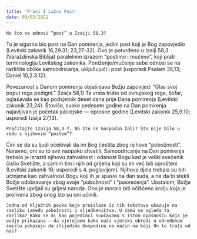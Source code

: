 ```yaml
---
title: 'Pravi I Lažni Post'
date: 09/03/2021
---
```


`Na što se odnosi “post” u Izaiji 58,3?`

To je sigurno bio post na Dan pomirenja, jedini post koji je Bog zapovjedio (Levitski zakonik 16,29.31; 23,27-32). Ovo je potvrđeno u Izaiji 58,3 (Varaždinska Biblija) paralelnim izrazom “postimo i mučimo”, koji prati terminologiju Levitskog zakonika. Poniženje/mučenje sebe odnosi se na različite oblike samoodricanja, uključujući i post (usporedi Psalam 35,13; Daniel 10,2.3.12).

Povezanost s Danom pomirenja objašnjava Božju zapovijed: “Glas svoj poput roga podigni.” (Izaija 58,1) Ta vrsta trube od ovnujskog roga, šofar, oglašavala se kao podsjetnik deset dana prije Dana pomirenja (Levitski zakonik 23,24). Štoviše, svake pedesete godine na Dan pomirenja najavljivan je početak jubilejske — oprosne godine (Levitski zakonik 25,9.10; usporedi Izaija 27,13).

`Pročitajte Izaija 58,3-7. Na što se Gospodin žali? Što nije bilo u redu s njihovim “postom”?`

Čini se da su ljudi očekivali da im Bog čestita zbog njihove “pobožnosti”. Naravno, oni su to sve naopako shvatili. Samoodricanje na Dan pomirenja trebalo je izraziti njihovu zahvalnost i odanost Bogu kad je veliki svećenik čistio Svetište, a samim tim i njih od grijeha koji su im već bili oprošteni (Levitski zakonik 16; usporedi s 4. poglavljem). Njihova djela trebala su biti učinjena kao zahvalnost Bogu koji ih je spasio na dan suda, a ne da bi stekli Božje odobravanje zbog svoje “pobožnosti” i “posvećenja”. Uostalom, Božje Svetište uprljali su grijesi naroda. Ono je moralo biti očišćeno krvlju koja je prolivena zbog onog što su oni učinili.

`Jedna od ključnih pouka koje proizlaze iz tih tekstova ukazuje na razliku između pobožnosti i sljedbeništva. U čemu se ogleda ta razlika? Kako se mi kao pojedinci suočavamo s istom opasnošću koja je ovdje prikazana — da vjerujemo kako naši vjerski obredi u određenom smislu pokazuju da slijedimo Gospodina na način na koji On to traži od nas?`